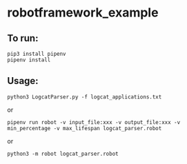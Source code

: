 # robotframework_example

## To run:
```
pip3 install pipenv
pipenv install
```

## Usage:
```
python3 LogcatParser.py -f logcat_applications.txt

```
or

```
pipenv run robot -v input_file:xxx -v output_file:xxx -v min_percentage -v max_lifespan logcat_parser.robot

```
or

```
python3 -m robot logcat_parser.robot

```

